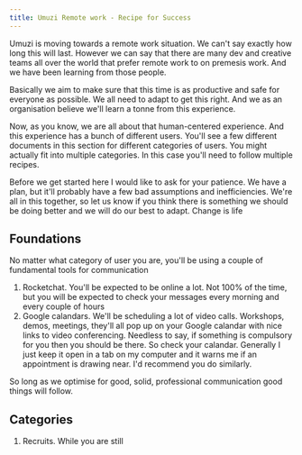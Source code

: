```yaml
---
title: Umuzi Remote work - Recipe for Success
---
```


Umuzi is moving towards a remote work situation. We can't say exactly how long this will last. However we can say that there are many dev and creative teams all over the world that prefer remote work to on premesis work. And we have been learning from those people.

Basically we aim to make sure that this time is as productive and safe for everyone as possible. We all need to adapt to get this right. And we as an organisation believe we'll learn a tonne from this experience.

Now, as you know, we are all about that human-centered experience. And this experience has a bunch of different users. You'll see a few different documents in this section for different categories of users. You might actually fit into multiple categories. In this case you'll need to follow multiple recipes.

Before we get started here I would like to ask for your patience. We have a plan, but it'll probably have a few bad assumptions and inefficiencies. We're all in this together, so let us know if you think there is something we should be doing better and we will do our best to adapt. Change is life

## Foundations

No matter what category of user you are, you'll be using a couple of fundamental tools for communication

1. Rocketchat. You'll be expected to be online a lot. Not 100% of the time, but you will be expected to check your messages every morning and every couple of hours
2. Google calandars. We'll be scheduling a lot of video calls. Workshops, demos, meetings, they'll all pop up on your Google calandar with nice links to video conferencing. Needless to say, if something is compulsory for you then you should be there. So check your calandar. Generally I just keep it open in a tab on my computer and it warns me if an appointment is drawing near. I'd recommend you do similarly.

So long as we optimise for good, solid, professional communication good things will follow.

## Categories

1. Recruits. While you are still
